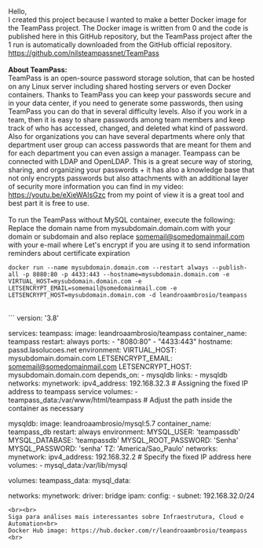 Hello,<br>
I created this project because I wanted to make a better Docker image for the TeamPass project. The Docker image is written from 0 and the code is published here in this GitHub repository, but the TeamPass project after the 1 run is automatically downloaded from the GitHub official repository. https://github.com/nilsteampassnet/TeamPass
<br><br>
<b>About TeamPass:</b><br>
TeamPass is an open-source password storage solution, that can be hosted on any Linux server including shared hosting servers or even Docker containers. Thanks to TeamPass you can keep your passwords secure and in your data center, if you need to generate some passwords, then using TeamPass you can do that in several difficulty levels. Also if you work in a team, then it is easy to share passwords among team members and keep track of who has accessed, changed, and deleted what kind of password. Also for organizations you can have several departments where only that department user group can access passwords that are meant for them and for each department you can even assign a manager. Teampass can be connected with LDAP and OpenLDAP. This is a great secure way of storing, sharing, and organizing your passwords + it has also a knowledge base that not only encrypts passwords but also attachments with an additional layer of security more information you can find in my video: https://youtu.be/eXieWAIsGzc from my point of view it is a great tool and best part it is free to use.
<br>
<br>
To run the TeamPass without MySQL container, execute the following:<br>
Replace the domain name from mysubdomain.domain.com with your domain or subdomain and also replace somemail@somedomainmail.com with your e-mail where Let's encrypt if you are using it to send information reminders about certificate expiration
<br>
```
docker run --name mysubdomain.domain.com --restart always --publish-all -p 8080:80 -p 4433:443 --hostname=mysubdomain.domain.com -e VIRTUAL_HOST=mysubdomain.domain.com -e LETSENCRYPT_EMAIL=somemail@somedomainmail.com -e LETSENCRYPT_HOST=mysubdomain.domain.com -d leandroaambrosio/teampass
```
<br>
```
version: '3.8'

services:
  teampass:
    image: leandroaambrosio/teampass
    container_name: teampass
    restart: always
    ports:
      - "8080:80"
      - "4433:443"
    hostname: passd.lasolucoes.net
    environment:
      VIRTUAL_HOST: mysubdomain.domain.com
      LETSENCRYPT_EMAIL: somemail@somedomainmail.com
      LETSENCRYPT_HOST: mysubdomain.domain.com
    depends_on:
      - mysqldb
    links:
      - mysqldb
    networks:
      mynetwork:
        ipv4_address: 192.168.32.3  # Assigning the fixed IP address to teampass service
    volumes:
      - teampass_data:/var/www/html/teampass  # Adjust the path inside the container as necessary

  mysqldb:
    image: leandroaambrosio/mysql:5.7
    container_name: teampass_db
    restart: always
    environment:
      MYSQL_USER: 'teampassdb'
      MYSQL_DATABASE: 'teampassdb'
      MYSQL_ROOT_PASSWORD: 'Senha'
      MYSQL_PASSWORD: 'senha'
      TZ: 'America/Sao_Paulo'
    networks:
      mynetwork:
        ipv4_address: 192.168.32.2  # Specify the fixed IP address here
    volumes:
      - mysql_data:/var/lib/mysql

volumes:
  teampass_data:
  mysql_data:

networks:
  mynetwork:
    driver: bridge
    ipam:
      config:
        - subnet: 192.168.32.0/24
```
<br><br>
Siga para análises mais interessantes sobre Infraestrutura, Cloud e Automation<br>
Docker Hub image: https://hub.docker.com/r/leandroaambrosio/teampass <br>

